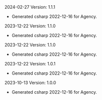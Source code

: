 2024-02-27 Version: 1.1.1
- Generated csharp 2022-12-16 for Agency.

2023-12-22 Version: 1.1.0
- Generated csharp 2022-12-16 for Agency.

2023-12-22 Version: 1.1.0
- Generated csharp 2022-12-16 for Agency.

2023-12-22 Version: 1.0.1
- Generated csharp 2022-12-16 for Agency.

2023-10-13 Version: 1.0.0
- Generated csharp 2022-12-16 for Agency.


